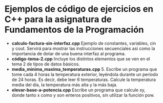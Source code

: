 # Ejemplos de código de ejercicios en C++ para la asignatura de Fundamentos de la Programación
* **calculo-factura-sin-interfaz.cpp** Ejemplo de constantes, variables, cin y cout. Servirá para mostrar las instrucciones secuenciales así como la importancia de dotar de una buena interfaz al programa.
* **código-tema-2.cpp** Incluye los distintos elementos que se ven en el tema 2 de tipos de datos básicos.
* **media_minima_maxima_temperaturas.cpp** 5. Escribe un programa que tome cada 4 horas la temperatura exterior, leyéndola durante un período de 24 horas. Es decir, debe leer 6 temperaturas. Calcule la temperatura media del día, la temperatura más alta y la más baja.
* **elevar-base-a-potencia.cpp** Escribe un programa que calcule xy, donde tanto x como y son enteros positivos, sin utilizar la función pow.
